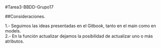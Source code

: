 #Tarea3-BBDD-Grupo17

##Consideraciones.

1.- Seguimos las ideas presentadas en el Gitbook, tanto en el main como en models. \
2.- En la función actualizar dejamos la posibilidad de actualizar uno o más atributos.
